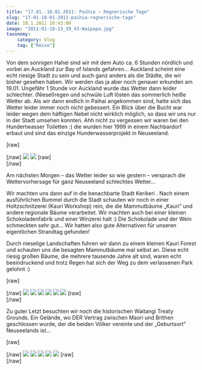```yaml
---
title: "17.01.-18.01.2011: Paihia – Regnerische Tage"
slug: "17-01-18-01-2011-paihia-regnerische-tage"
date: 18.1.2011 20:43:00
image: "2011-01-18-13_39_43-Waipapa.jpg"
taxonomy:
    category: blog
    tag: ["Reise"]
---
```


Von dem sonnigen Hahei sind wir mit dem Auto ca. 6 Stunden nördlich und vorbei an Auckland zur Bay of Islands gefahren…  Auckland scheint eine echt riesige Stadt zu sein und auch ganz anders als die Städte, die wir bisher gesehen haben. Wir werden das ja aber noch genauer erkunden am 19.01. Ungefähr 1 Stunde vor Auckland wurde das Wetter dann leider schlechter. (Niesel)regen und schwüle Luft lösten das sommerlich heiße Wetter ab. Als wir dann endlich in Paihai angekommen sind, hatte sich das Wetter leider immer noch nicht gebessert. Ein Blick über die Bucht war leider wegen dem häftigen Nebel nicht wirklich möglich, so dass wir uns nur in der Stadt umsehen konnten. Ahh nicht zu vergessen wir waren bei den Hundertwasser Toiletten :) die wurden hier 1999 in einem Nachbardorf erbaut und sind das einzige Hunderwasserprojekt in Neuseeland.

[raw]<div class="photoset-grid" data-layout="2">[/raw]
![](2011-01-17-14_56_52-Kawakawa.jpg)
![](2011-01-17-14_59_47-Kawakawa.jpg)
[raw]</div>[/raw]

Am nächsten Morgen – das Wetter leider so wie gestern – versprach die Wettervorhersage für ganz Neuseeland schlechtes Wetter…

Wir machten uns dann auf in die benachbarte Stadt Kerikeri . Nach einem ausführlichen Bummel durch die Stadt schauten wir noch in einer Holtzschnitzerei (Kauri Workshop) rein, die die Mammutbäume „Kauri“ und andere regionale Bäume verarbeitet. Wir machten auch bei einer kleinen Schokoladenfabrik und einer Winzerei halt  :) Die Schokolade und der Wein schmeckten sehr gut… Wir hatten also gute Alternativen für unseren eigentlichen Strandtag gefunden!

Durch nieselige Landschaften fuhren wir dann zu einem kleinen Kauri Forest und schauten uns die besagten Mammutbäume mal selbst an. Diese echt riesig großen Bäume, die mehrere tausende Jahre alt sind, waren echt beeindruckend und trotz Regen hat sich der Weg zu dem verlassenen Park gelohnt  :)

[raw]<div class="photoset-grid" data-layout="2121">[/raw]
![](2011-01-18-13_34_10-Waipapa.jpg)
![](2011-01-18-13_35_38-Waipapa.jpg)
![](2011-01-18-13_37_58-Waipapa.jpg)
![](2011-01-18-13_38_31-Waipapa.jpg)
![](2011-01-18-13_53_23-Waipapa.jpg)
![](2011-01-18-14_47_31-Kerikeri.jpg)
[raw]</div>[/raw]

Zu guter Letzt besuchten wir noch die historischen Waitangi Treaty Grounds. Ein Gelände, wo DER Vertrag zwischen Maori und Brithen geschlossen wurde, der die beiden Völker vereinte und der „Geburtsort“ Neuseelands ist…

[raw]<div class="photoset-grid" data-layout="221">[/raw]
![](2011-01-18-15_47_39-Waitangi.jpg)
![](2011-01-18-15_50_02-Waitangi.jpg)
![](2011-01-18-16_01_43-Waitangi.jpg)
![](2011-01-18-16_05_51-Waitangi.jpg)
![](2011-01-18-16_07_28-Waitangi-2.jpg)
[raw]</div>[/raw]


